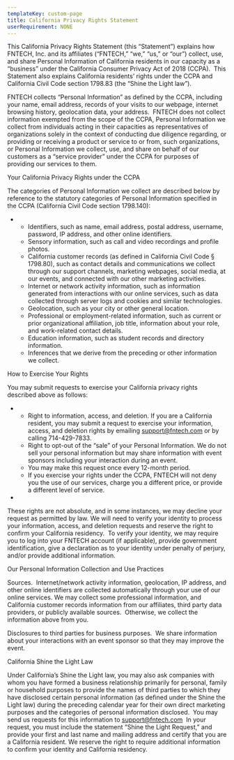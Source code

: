 ```yaml
---
templateKey: custom-page
title: California Privacy Rights Statement
userRequirement: NONE
---
```

This California Privacy Rights Statement (this “Statement”) explains how FNTECH, Inc. and its affiliates (“FNTECH,” “we,” “us,” or “our”) collect, use, and share Personal Information of California residents in our capacity as a “business” under the California Consumer Privacy Act of 2018 (CCPA).  This Statement also explains California residents’ rights under the CCPA and California Civil Code section 1798.83 (the “Shine the Light law”).[](<>)

FNTECH collects “Personal Information” as defined by the CCPA, including your name, email address, records of your visits to our webpage, internet browsing history, geolocation data, your address.  FNTECH does not collect information exempted from the scope of the CCPA, Personal Information we collect from individuals acting in their capacities as representatives of organizations solely in the context of conducting due diligence regarding, or providing or receiving a product or service to or from, such organizations, or Personal Information we collect, use, and share on behalf of our customers as a “service provider” under the CCPA for purposes of providing our services to them.[](<>)

Your California Privacy Rights under the CCPA

The categories of Personal Information we collect are described below by reference to the statutory categories of Personal Information specified in the CCPA (California Civil Code section 1798.140):

* * Identifiers, such as name, email address, postal address, username, password, IP address, and other online identifiers.
  * Sensory information, such as call and video recordings and profile photos.
  * California customer records (as defined in California Civil Code § 1798.80), such as contact details and communications we collect through our support channels, marketing webpages, social media, at our events, and connected with our other marketing activities.
  * Internet or network activity information, such as information generated from interactions with our online services, such as data collected through server logs and cookies and similar technologies.
  * Geolocation, such as your city or other general location.
  * Professional or employment-related information, such as current or prior organizational affiliation, job title, information about your role, and work-related contact details.
  * Education information, such as student records and directory information.
  * Inferences that we derive from the preceding or other information we collect.

How to Exercise Your Rights

You may submit requests to exercise your California privacy rights described above as follows:

* * Right to information, access, and deletion. If you are a California resident, you may submit a request to exercise your information, access, and deletion rights by emailing [support@fntech.com](<>) or by calling 714-429-7833.
  * Right to opt-out of the “sale” of your Personal Information. We do not sell your personal information but may share information with event sponsors including your interaction during an event.
  * You may make this request once every 12-month period.
  * If you exercise your rights under the CCPA, FNTECH will not deny you the use of our services, charge you a different price, or provide a different level of service.
*

These rights are not absolute, and in some instances, we may decline your request as permitted by law. We will need to verify your identity to process your information, access, and deletion requests and reserve the right to confirm your California residency.  To verify your identity, we may require you to log into your FNTECH account (if applicable), provide government identification, give a declaration as to your identity under penalty of perjury, and/or provide additional information.

Our Personal Information Collection and Use Practices

Sources.  Internet/network activity information, geolocation, IP address, and other online identifiers are collected automatically through your use of our online services. We may collect some professional information, and California customer records information from our affiliates, third party data providers, or publicly available sources.  Otherwise, we collect the information above from you.

Disclosures to third parties for business purposes.  We share information about your interactions with an event sponsor so that they may improve the event.

California Shine the Light Law

Under California’s Shine the Light law, you may also ask companies with whom you have formed a business relationship primarily for personal, family or household purposes to provide the names of third parties to which they have disclosed certain personal information (as defined under the Shine the Light law) during the preceding calendar year for their own direct marketing purposes and the categories of personal information disclosed.  You may send us requests for this information to support@fntech.com  In your request, you must include the statement “Shine the Light Request,” and provide your first and last name and mailing address and certify that you are a California resident. We reserve the right to require additional information to confirm your identity and California residency.